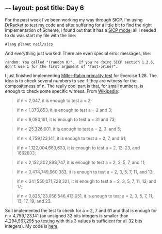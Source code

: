 --
layout: post
title: Day 6
---

For the past week I've been working my way through SICP. I'm using [DrRacket](http://docs.racket-lang.org/drracket/) to test my code and after suffering for a little bit to find the right implementation of Scheme, I found out that it has a [SICP mode](http://www.neilvandyke.org/racket-sicp/), all I needed to do was start my file with the line:
```
#lang planet neil/sicp
```
And everything just worked! There are even special error messages, like:
```
random: You called "(random 0)".  If you're doing SICP section 1.2.6, don't use 1 for the first argument of "fast-prime?".
```
I just finished implementing [Miller-Rabin primality test](http://en.wikipedia.org/wiki/Miller%E2%80%93Rabin_primality_test) for Exercise 1.28. The idea is to check several numbers to see if they are witness for the compositeness of n. The really cool part is that, for small numbers, is enough to check some specific witness. From [Wikipedia](http://en.wikipedia.org/wiki/Miller%E2%80%93Rabin_primality_test#Deterministic_variants_of_the_test):

>    if n < 2,047, it is enough to test a = 2;

>    if n < 1,373,653, it is enough to test a = 2 and 3;

>    if n < 9,080,191, it is enough to test a = 31 and 73;

>    if n < 25,326,001, it is enough to test a = 2, 3, and 5;

>    if n < 4,759,123,141, it is enough to test a = 2, 7, and 61;

>    if n < 1,122,004,669,633, it is enough to test a = 2, 13, 23, and 1662803;

>    if n < 2,152,302,898,747, it is enough to test a = 2, 3, 5, 7, and 11;

>    if n < 3,474,749,660,383, it is enough to test a = 2, 3, 5, 7, 11, and 13;

>    if n < 341,550,071,728,321, it is enough to test a = 2, 3, 5, 7, 11, 13, and 17;

>    if n < 3,825,123,056,546,413,051, it is enough to test a = 2, 3, 5, 7, 11, 13, 17, 19, and 23.

So I implemented the test to check for a = 2, 7 and 61 and that is enough for n < 4,759,123,141 (an unsigned 32 bits integers is smaller than 4,294,967,295 so testing with this 3 values is sufficient for all 32 bits integers). My code is [here](https://github.com/adusca/SICP/blob/597a7bf2f076effc4f0ce7bfcc3d59edc8a101a6/exercise-1-28.scm).
